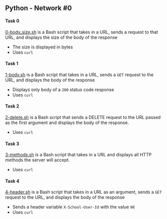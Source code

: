 ## Python - Network #0

#### Task 0
[0-body_size.sh](0-body_size.sh) is a Bash script that takes in a URL, sends a request to that URL, and displays the size of the body of the response
- The size is displayed in bytes
- Uses `curl`

#### Task 1
[1-body.sh](1-body.sh) is a Bash script that takes in a URL, sends a `GET` request to the URL, and displays the body of the response
- Displays only body of a `200` status code response
- Uses `curl`

#### Task 2
[2-delete.sh](2-delete.sh) is a Bash script that sends a DELETE request to the URL passed as the first argument and displays the body of the response.
- Uses `curl`

#### Task 3
[3-methods.sh](3-methods.sh) is a Bash script that takes in a URL and displays all HTTP methods the server will accept.
- Uses `curl`

#### Task 4
[4-header.sh](4-header.sh) is a Bash script that takes in a URL as an argument, sends a `GET` request to the URL, and displays the body of the response
- Sends a header variable `X-School-User-Id` with the value `98`
- Uses `curl`
